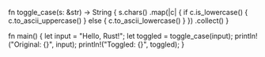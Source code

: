 fn toggle_case(s: &str) -> String {
    s.chars()
        .map(|c| {
            if c.is_lowercase() {
                c.to_ascii_uppercase()
            } else {
                c.to_ascii_lowercase()
            }
        })
        .collect()
}

fn main() {
    let input = "Hello, Rust!";
    let toggled = toggle_case(input);
    println!("Original: {}", input);
    println!("Toggled: {}", toggled);
}
